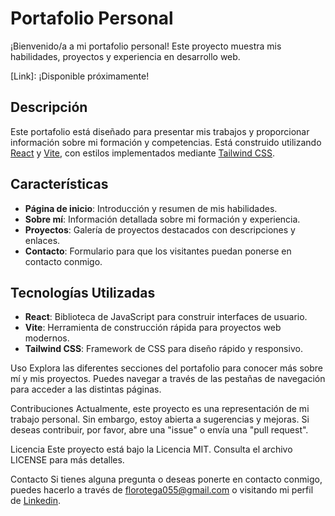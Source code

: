 # Portafolio Personal

¡Bienvenido/a a mi portafolio personal! Este proyecto muestra mis habilidades, proyectos y experiencia en desarrollo web.

[Link]: ¡Disponible próximamente!

## Descripción

Este portafolio está diseñado para presentar mis trabajos y proporcionar información sobre mi formación y competencias. Está construido utilizando [React](https://reactjs.org/) y [Vite](https://vitejs.dev/), con estilos implementados mediante [Tailwind CSS](https://tailwindcss.com/).

## Características

- **Página de inicio**: Introducción y resumen de mis habilidades.
- **Sobre mí**: Información detallada sobre mi formación y experiencia.
- **Proyectos**: Galería de proyectos destacados con descripciones y enlaces.
- **Contacto**: Formulario para que los visitantes puedan ponerse en contacto conmigo.

## Tecnologías Utilizadas

- **React**: Biblioteca de JavaScript para construir interfaces de usuario.
- **Vite**: Herramienta de construcción rápida para proyectos web modernos.
- **Tailwind CSS**: Framework de CSS para diseño rápido y responsivo.

Uso
Explora las diferentes secciones del portafolio para conocer más sobre mí y mis proyectos. Puedes navegar a través de las pestañas de navegación para acceder a las distintas páginas.

Contribuciones
Actualmente, este proyecto es una representación de mi trabajo personal. Sin embargo, estoy abierta a sugerencias y mejoras. Si deseas contribuir, por favor, abre una "issue" o envía una "pull request".

Licencia
Este proyecto está bajo la Licencia MIT. Consulta el archivo LICENSE para más detalles.

Contacto
Si tienes alguna pregunta o deseas ponerte en contacto conmigo, puedes hacerlo a través de florotega055@gmail.com o visitando mi perfil de [Linkedin](https://www.linkedin.com/in/flor-ortega/).


